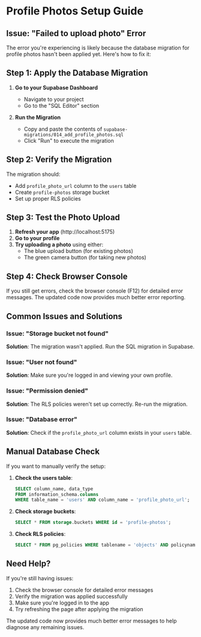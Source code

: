 # Profile Photos Setup Guide

## Issue: "Failed to upload photo" Error

The error you're experiencing is likely because the database migration for profile photos hasn't been applied yet. Here's how to fix it:

## Step 1: Apply the Database Migration

1. **Go to your Supabase Dashboard**
   - Navigate to your project
   - Go to the "SQL Editor" section

2. **Run the Migration**
   - Copy and paste the contents of `supabase-migrations/014_add_profile_photos.sql`
   - Click "Run" to execute the migration

## Step 2: Verify the Migration

The migration should:
- Add `profile_photo_url` column to the `users` table
- Create `profile-photos` storage bucket
- Set up proper RLS policies

## Step 3: Test the Photo Upload

1. **Refresh your app** (http://localhost:5175)
2. **Go to your profile**
3. **Try uploading a photo** using either:
   - The blue upload button (for existing photos)
   - The green camera button (for taking new photos)

## Step 4: Check Browser Console

If you still get errors, check the browser console (F12) for detailed error messages. The updated code now provides much better error reporting.

## Common Issues and Solutions

### Issue: "Storage bucket not found"
**Solution**: The migration wasn't applied. Run the SQL migration in Supabase.

### Issue: "User not found"
**Solution**: Make sure you're logged in and viewing your own profile.

### Issue: "Permission denied"
**Solution**: The RLS policies weren't set up correctly. Re-run the migration.

### Issue: "Database error"
**Solution**: Check if the `profile_photo_url` column exists in your `users` table.

## Manual Database Check

If you want to manually verify the setup:

1. **Check the users table**:
   ```sql
   SELECT column_name, data_type 
   FROM information_schema.columns 
   WHERE table_name = 'users' AND column_name = 'profile_photo_url';
   ```

2. **Check storage buckets**:
   ```sql
   SELECT * FROM storage.buckets WHERE id = 'profile-photos';
   ```

3. **Check RLS policies**:
   ```sql
   SELECT * FROM pg_policies WHERE tablename = 'objects' AND policyname LIKE '%profile%';
   ```

## Need Help?

If you're still having issues:
1. Check the browser console for detailed error messages
2. Verify the migration was applied successfully
3. Make sure you're logged in to the app
4. Try refreshing the page after applying the migration

The updated code now provides much better error messages to help diagnose any remaining issues.
